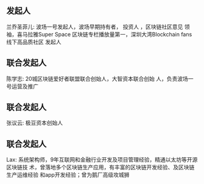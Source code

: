 ## 发起人

兰乔圣菲儿:
波场一号发起人，波场早期持有者， 投资人 ，区块链社区意见 领袖，喜马拉雅Super Space 区块链专栏播放量第一，深圳大湾Blockchain fans 线下高品质社区 发起人

## 联合发起人

陈学志:
20城区块链爱好者联盟联合创始人，大智资本联合创始 人，负责波场一号运营及推广

## 联合发起人

张议云:
极豆资本创始人

## 联合发起人

Lax:
系统架构师，9年互联网和金融行业开发及项目管理经验，精通以太坊等开源区块链技 术，曾落地多个区块链生产应用，有丰富的区块链开发经验、及区块链生产运维经验 和app开发经验；曾为鹅厂高级攻城狮
